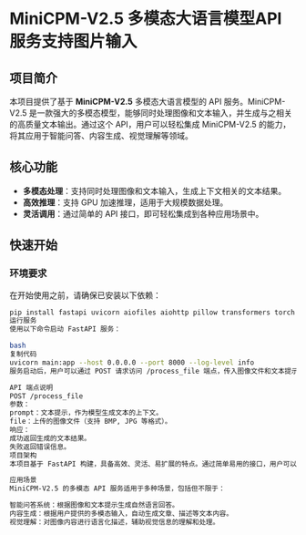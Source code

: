 # MiniCPM-V2.5 多模态大语言模型API服务支持图片输入

## 项目简介

本项目提供了基于 **MiniCPM-V2.5** 多模态大语言模型的 API 服务。MiniCPM-V2.5 是一款强大的多模态模型，能够同时处理图像和文本输入，并生成与之相关的高质量文本输出。通过这个 API，用户可以轻松集成 MiniCPM-V2.5 的能力，将其应用于智能问答、内容生成、视觉理解等领域。

## 核心功能

- **多模态处理**：支持同时处理图像和文本输入，生成上下文相关的文本结果。
- **高效推理**：支持 GPU 加速推理，适用于大规模数据处理。
- **灵活调用**：通过简单的 API 接口，即可轻松集成到各种应用场景中。

## 快速开始

### 环境要求

在开始使用之前，请确保已安装以下依赖：

```bash
pip install fastapi uvicorn aiofiles aiohttp pillow transformers torch
运行服务
使用以下命令启动 FastAPI 服务：

bash
复制代码
uvicorn main:app --host 0.0.0.0 --port 8000 --log-level info
服务启动后，用户可以通过 POST 请求访问 /process_file 端点，传入图像文件和文本提示，获得模型生成的文本结果。

API 端点说明
POST /process_file
参数：
prompt：文本提示，作为模型生成文本的上下文。
file：上传的图像文件（支持 BMP, JPG 等格式）。
响应：
成功返回生成的文本结果。
失败返回错误信息。
项目架构
本项目基于 FastAPI 构建，具备高效、灵活、易扩展的特点。通过简单易用的接口，用户可以无缝调用 MiniCPM-V2.5 模型的多模态处理能力。FastAPI 的异步特性和 CORS 支持，使得服务能够在复杂网络环境中高效运行。

应用场景
MiniCPM-V2.5 的多模态 API 服务适用于多种场景，包括但不限于：

智能问答系统：根据图像和文本提示生成自然语言回答。
内容生成：根据用户提供的多模态输入，自动生成文章、描述等文本内容。
视觉理解：对图像内容进行语言化描述，辅助视觉信息的理解和处理。

